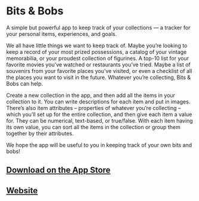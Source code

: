 # Bits & Bobs

A simple but powerful app to keep track of your collections — a tracker for your personal items, experiences, and goals. 

We all have little things we want to keep track of. Maybe you’re looking to keep a record of your most prized possessions, a catalog of your vintage memorabilia, or your proudest collection of figurines. A top-10 list for your favorite movies you’ve watched or restaurants you’ve tried. Maybe a list of souvenirs from your favorite places you’ve visited, or even a checklist of all the places you want to visit in the future. Whatever you’re collecting, Bits & Bobs can help.

Create a new collection in the app, and then add all the items in your collection to it. You can write descriptions for each item and put in images. There’s also item attributes – properties of whatever you’re collecting – which you’ll set up for the entire collection, and then give each item a value for. They can be numerical, text-based, or true/false. With each item having its own value, you can sort all the items in the collection or group them together by their attributes. 

We hope the app will be useful to you in keeping track of your own bits and bobs!

## [Download on the App Store](https://apps.apple.com/us/app/bits-and-bobs/id1554786457)

## [Website](https://bitsandbobs.app)
